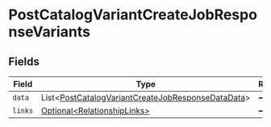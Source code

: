 # PostCatalogVariantCreateJobResponseVariants


## Fields

| Field                                                                                                                        | Type                                                                                                                         | Required                                                                                                                     | Description                                                                                                                  |
| ---------------------------------------------------------------------------------------------------------------------------- | ---------------------------------------------------------------------------------------------------------------------------- | ---------------------------------------------------------------------------------------------------------------------------- | ---------------------------------------------------------------------------------------------------------------------------- |
| `data`                                                                                                                       | List\<[PostCatalogVariantCreateJobResponseDataData](../../models/components/PostCatalogVariantCreateJobResponseDataData.md)> | :heavy_minus_sign:                                                                                                           | N/A                                                                                                                          |
| `links`                                                                                                                      | [Optional\<RelationshipLinks>](../../models/components/RelationshipLinks.md)                                                 | :heavy_minus_sign:                                                                                                           | N/A                                                                                                                          |